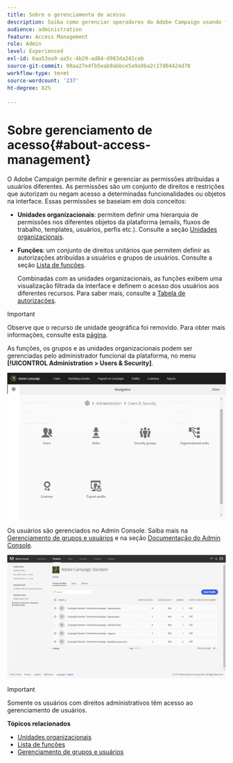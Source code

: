 ```yaml
---
title: Sobre o gerenciamento de acesso
description: Saiba como gerenciar operadores do Adobe Campaign usando funções, grupos e unidades organizacionais
audience: administration
feature: Access Management
role: Admin
level: Experienced
exl-id: 6aa53aa9-aa5c-4b29-ad84-d983da241ceb
source-git-commit: 98aa27e4fb5eab9abbce5a9a9ba2c17d04424d70
workflow-type: tm+mt
source-wordcount: '237'
ht-degree: 82%

---
```


# Sobre gerenciamento de acesso{#about-access-management}

O Adobe Campaign permite definir e gerenciar as permissões atribuídas a usuários diferentes. As permissões são um conjunto de direitos e restrições que autorizam ou negam acesso a determinadas funcionalidades ou objetos na interface. Essas permissões se baseiam em dois conceitos:

* **Unidades organizacionais**: permitem definir uma hierarquia de permissões nos diferentes objetos da plataforma (emails, fluxos de trabalho, templates, usuários, perfis etc.). Consulte a seção [Unidades organizacionais](../../administration/using/organizational-units.md).
* **Funções**: um conjunto de direitos unitários que permitem definir as autorizações atribuídas a usuários e grupos de usuários. Consulte a seção [Lista de funções](../../administration/using/list-of-roles.md).

   Combinadas com as unidades organizacionais, as funções exibem uma visualização filtrada da interface e definem o acesso dos usuários aos diferentes recursos. Para saber mais, consulte a [Tabela de autorizações](../../administration/using/list-of-roles.md).

>[!IMPORTANT]
>
>Observe que o recurso de unidade geográfica foi removido. Para obter mais informações, consulte esta [página](../../rn/using/deprecated-features.md).

As funções, os grupos e as unidades organizacionais podem ser gerenciadas pelo administrador funcional da plataforma, no menu **[!UICONTROL Administration > Users & Security]**.

![Menu Gerenciamento de usuários](assets/user_management_1.png)

Os usuários são gerenciados no Admin Console. Saiba mais na [Gerenciamento de grupos e usuários](../../administration/using/managing-groups-and-users.md) e na seção [Documentação do Admin Console](https://helpx.adobe.com/br/enterprise/managing/user-guide.html).

![Acessar perfis de produto](assets/user_management_6.png)

>[!IMPORTANT]
>
>Somente os usuários com direitos administrativos têm acesso ao gerenciamento de usuários.

**Tópicos relacionados**

* [Unidades organizacionais](../../administration/using/organizational-units.md)
* [Lista de funções](../../administration/using/list-of-roles.md)
* [Gerenciamento de grupos e usuários](../../administration/using/managing-groups-and-users.md)
